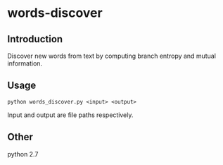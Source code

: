 # words-discover
## Introduction

Discover new words from text by computing branch entropy and mutual information.
## Usage
`python words_discover.py <input> <output>`

Input and output are file paths respectively.
## Other
python 2.7

